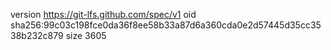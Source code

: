 version https://git-lfs.github.com/spec/v1
oid sha256:99c03c198fce0da36f8ee58b33a87d6a360cda0e2d57445d35cc3538b232c879
size 3605
